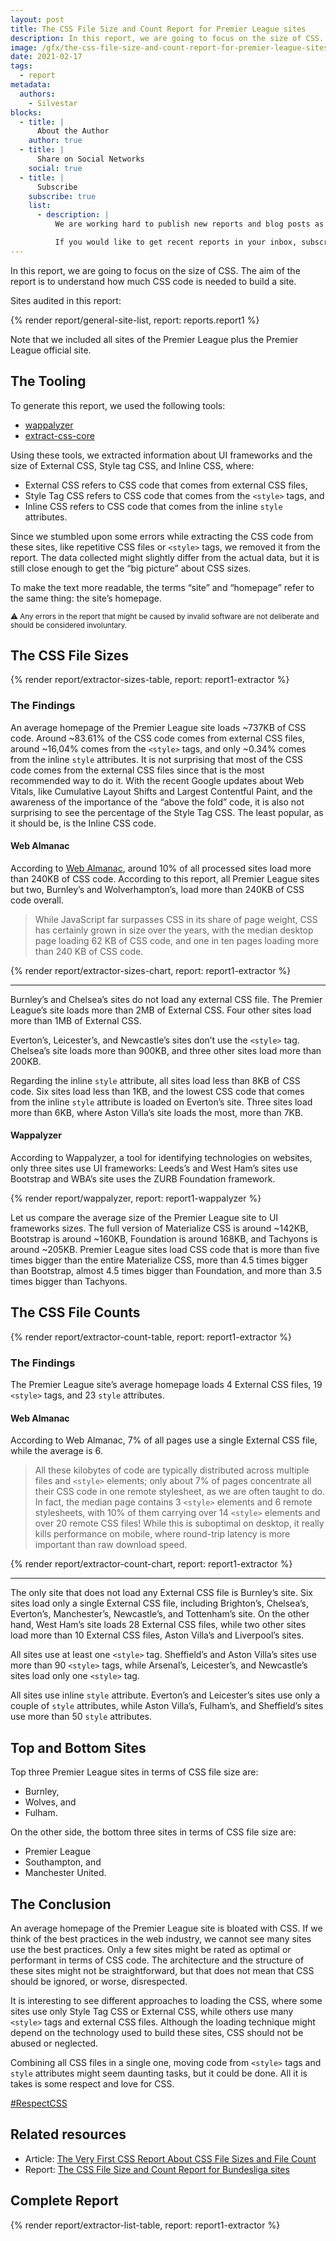 ```yaml
---
layout: post
title: The CSS File Size and Count Report for Premier League sites
description: In this report, we are going to focus on the size of CSS. The aim of the report is to understand how much CSS code is needed to build a site.
image: /gfx/the-css-file-size-and-count-report-for-premier-league-sites.jpg
date: 2021-02-17
tags:
  - report
metadata:
  authors:
    - Silvestar
blocks:
  - title: |
      About the Author
    author: true
  - title: |
      Share on Social Networks
    social: true
  - title: |
      Subscribe
    subscribe: true
    list:
      - description: |
          We are working hard to publish new reports and blog posts as soon as possible.

          If you would like to get recent reports in your inbox, subscribe here!
---
```


In this report, we are going to focus on the size of CSS. The aim of the report is to understand how much CSS code is needed to build a site.

Sites audited in this report:

{% render report/general-site-list, report: reports.report1 %}

Note that we included all sites of the Premier League plus the Premier League official site.

## The Tooling

To generate this report, we used the following tools:

- [wappalyzer](https://github.com/aliasio/wappalyzer)
- [extract-css-core](https://github.com/projectwallace/extract-css-core)

Using these tools, we extracted information about UI frameworks and the size of External CSS, Style tag CSS, and Inline CSS, where:

- External CSS refers to CSS code that comes from external CSS files,
- Style Tag CSS refers to CSS code that comes from the `<style>` tags, and
- Inline CSS refers to CSS code that comes from the inline `style` attributes.

Since we stumbled upon some errors while extracting the CSS code from these sites, like repetitive CSS files or `<style>` tags, we removed it from the report. The data collected might slightly differ from the actual data, but it is still close enough to get the “big picture” about CSS sizes.

To make the text more readable, the terms “site” and “homepage” refer to the same thing: the site’s homepage.

<small>⚠️ Any errors in the report that might be caused by invalid software are not deliberate and should be considered involuntary.</small>

## The CSS File Sizes

{% render report/extractor-sizes-table, report: report1-extractor %}

### The Findings

An average homepage of the Premier League site loads ~737KB of CSS code. Around ~83.61% of the CSS code comes from external CSS files, around ~16,04% comes from the `<style>` tags, and only ~0.34% comes from the inline `style` attributes. It is not surprising that most of the CSS code comes from the external CSS files since that is the most recommended way to do it. With the recent Google updates about Web Vitals, like Cumulative Layout Shifts and Largest Contentful Paint, and the awareness of the importance of the “above the fold” code, it is also not surprising to see the percentage of the Style Tag CSS. The least popular, as it should be, is the Inline CSS code.

#### Web Almanac

According to [Web Almanac](https://almanac.httparchive.org/en/2020/css#usage), around 10% of all processed sites load more than 240KB of CSS code. According to this report, all Premier League sites but two, Burnley’s and Wolverhampton’s, load more than 240KB of CSS code overall.

> While JavaScript far surpasses CSS in its share of page weight, CSS has certainly grown in size over the years, with the median desktop page loading 62 KB of CSS code, and one in ten pages loading more than 240 KB of CSS code.

{% render report/extractor-sizes-chart, report: report1-extractor %}

---

Burnley’s and Chelsea’s sites do not load any external CSS file. The Premier League’s site loads more than 2MB of External CSS. Four other sites load more than 1MB of External CSS.

Everton’s, Leicester’s, and Newcastle’s sites don’t use the `<style>` tag. Chelsea’s site loads more than 900KB, and three other sites load more than 200KB.

Regarding the inline `style` attribute, all sites load less than 8KB of CSS code. Six sites load less than 1KB, and the lowest CSS code that comes from the inline `style` attribute is loaded on Everton’s site. Three sites load more than 6KB, where Aston Villa’s site loads the most, more than 7KB.

#### Wappalyzer

According to Wappalyzer, a tool for identifying technologies on websites, only three sites use UI frameworks: Leeds’s and West Ham’s sites use Bootstrap and WBA’s site uses the ZURB Foundation framework.

{% render report/wappalyzer, report: report1-wappalyzer %}

Let us compare the average size of the Premier League site to UI frameworks sizes. The full version of Materialize CSS is around ~142KB, Bootstrap is around ~160KB, Foundation is around 168KB, and Tachyons is around ~205KB. Premier League sites load CSS code that is more than five times bigger than the entire Materialize CSS, more than 4.5 times bigger than Bootstrap, almost 4.5 times bigger than Foundation, and more than 3.5 times bigger than Tachyons.

## The CSS File Counts

{% render report/extractor-count-table, report: report1-extractor %}

### The Findings

The Premier League site’s average homepage loads 4 External CSS files, 19 `<style>` tags, and 23 `style` attributes.

#### Web Almanac

According to Web Almanac, 7% of all pages use a single External CSS file, while the average is 6.

> All these kilobytes of code are typically distributed across multiple files and `<style>` elements; only about 7% of pages concentrate all their CSS code in one remote stylesheet, as we are often taught to do. In fact, the median page contains 3 `<style>` elements and 6 remote stylesheets, with 10% of them carrying over 14 `<style>` elements and over 20 remote CSS files! While this is suboptimal on desktop, it really kills performance on mobile, where round-trip latency is more important than raw download speed.

{% render report/extractor-count-chart, report: report1-extractor %}

---

The only site that does not load any External CSS file is Burnley’s site. Six sites load only a single External CSS file, including Brighton’s, Chelsea’s, Everton’s, Manchester’s, Newcastle’s, and Tottenham’s site. On the other hand, West Ham’s site loads 28 External CSS files, while two other sites load more than 10 External CSS files, Aston Villa’s and Liverpool’s sites.

All sites use at least one `<style>` tag. Sheffield’s and Aston Villa’s sites use more than 90 `<style>` tags, while Arsenal’s, Leicester’s, and Newcastle’s sites load only one `<style>` tag.

All sites use inline `style` attribute. Everton’s and Leicester’s sites use only a couple of `style` attributes, while Aston Villa’s, Fulham’s, and Sheffield’s sites use more than 50 `style` attributes.

## Top and Bottom Sites

Top three Premier League sites in terms of CSS file size are:

- Burnley,
- Wolves, and
- Fulham.

On the other side, the bottom three sites in terms of CSS file size are:

- Premier League
- Southampton, and
- Manchester United.

## The Conclusion

An average homepage of the Premier League site is bloated with CSS. If we think of the best practices in the web industry, we cannot see many sites use the best practices. Only a few sites might be rated as optimal or performant in terms of CSS code. The architecture and the structure of these sites might not be straightforward, but that does not mean that CSS should be ignored, or worse, disrespected.

It is interesting to see different approaches to loading the CSS, where some sites use only Style Tag CSS or External CSS, while others use many `<style>` tags and external CSS files. Although the loading technique might depend on the technology used to build these sites, CSS should not be abused or neglected.

Combining all CSS files in a single one, moving code from `<style>` tags and `style` attributes might seem daunting tasks, but it could be done. All it is takes is some respect and love for CSS.

[#RespectCSS](https://twitter.com/search?q=%23RespectCSS&src=typed_query)

## Related resources

- Article: [The Very First CSS Report About CSS File Sizes and File Count](/blog/the-very-first-css-report-about-css-file-sizes-and-file-count/)
- Report: [The CSS File Size and Count Report for Bundesliga sites](/reports/bundesliga-2021-03/)

## Complete Report

{% render report/extractor-list-table, report: report1-extractor %}
